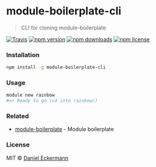 # module-boilerplate-cli
> CLI for cloning module-boilerplate

[![Travis](https://img.shields.io/travis/ecrmnn/module-boilerplate-cli.svg?style=flat-square)](https://travis-ci.org/ecrmnn/module-boilerplate-cli.svg?branch=master)
[![npm version](https://img.shields.io/npm/v/module-boilerplate-cli.svg?style=flat-square)](http://badge.fury.io/js/module-boilerplate-cli)
[![npm downloads](https://img.shields.io/npm/dm/module-boilerplate-cli.svg?style=flat-square)](http://badge.fury.io/js/module-boilerplate-cli)
[![npm license](https://img.shields.io/npm/l/module-boilerplate-cli.svg?style=flat-square)](http://badge.fury.io/js/module-boilerplate-cli)

### Installation
```bash
npm install -g module-boilerplate-cli
```

### Usage
```bash
module new rainbow
#=> Ready to go (cd into rainbow/)
```

### Related
- [module-boilerplate](https://github.com/ecrmnn/module-boilerplate) - Module boilerplate

### License
MIT © [Daniel Eckermann](http://danieleckermann.com)